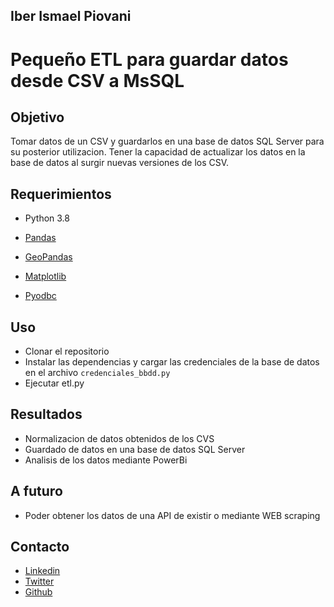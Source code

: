 ## Iber Ismael Piovani

# Pequeño ETL para guardar datos desde CSV a MsSQL

## Objetivo

Tomar datos de un CSV y guardarlos en una base de datos SQL Server para su posterior utilizacion.
Tener la capacidad de actualizar los datos en la base de datos al surgir nuevas versiones de los CSV.

## Requerimientos

- Python 3.8

- [Pandas](https://pandas.pydata.org/docs/)
- [GeoPandas](https://geopandas.org/)
- [Matplotlib](https://matplotlib.org/)
- [Pyodbc](https://pypi.org/project/pyodbc/)

## Uso

- Clonar el repositorio
- Instalar las dependencias y cargar las credenciales de la base de datos en el archivo `credenciales_bbdd.py`
- Ejecutar etl.py

## Resultados

- Normalizacion de datos obtenidos de los CVS
- Guardado de datos en una base de datos SQL Server
- Analisis de los datos mediante PowerBi

## A futuro

- Poder obtener los datos de una API de existir o mediante WEB scraping

## Contacto

- [Linkedin](https://www.linkedin.com/in/iber-ismael-piovani-8b35bbba/)
- [Twitter](https://twitter.com/laimas)
- [Github](https://github.com/Vosinepi)
